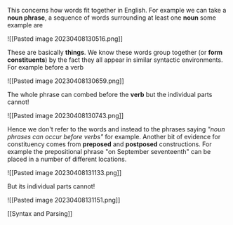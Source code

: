 This concerns how words fit together in English. For example we can take a **noun phrase**, a sequence of words surrounding at least one **noun** some example are 

![[Pasted image 20230408130516.png]]

These are basically **things**. We know these words group together (or **form constituents**) by the fact they all appear in similar syntactic environments. For example before a verb

![[Pasted image 20230408130659.png]]

The whole phrase can combed before the **verb** but the individual parts cannot!

![[Pasted image 20230408130743.png]]

Hence we don't refer to the words and instead to the phrases saying *"noun phrases can occur before verbs"* for example. Another bit of evidence for constituency comes from **preposed** and **postposed** constructions. For example the prepositional phrase "on September seventeenth" can be placed in a number of different locations.

![[Pasted image 20230408131133.png]]

But its individual parts cannot!

![[Pasted image 20230408131151.png]]


[[Syntax and Parsing]]